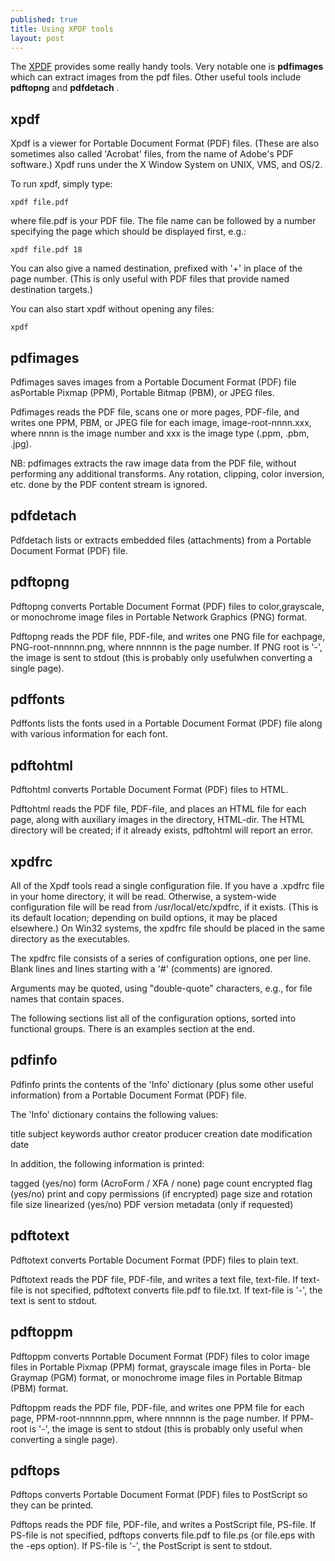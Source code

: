 ```yaml
---
published: true
title: Using XPDF tools
layout: post
---
```

The  [XPDF](http://www.foolabs.com/xpdf/download.html) provides some really handy tools. Very notable one is __pdfimages__ which can extract images from the pdf files. Other useful tools include __pdftopng__ and __pdfdetach__ .

## xpdf

Xpdf  is a viewer for Portable Document Format (PDF) files.  (These are also sometimes also called 'Acrobat' files, from the  name  of  Adobe's
PDF  software.)   Xpdf runs under the X Window System on UNIX, VMS, and OS/2.

To run xpdf, simply type:

`xpdf file.pdf`

where file.pdf is your PDF file.  The file name can be  followed  by  a number specifying the page which should be displayed first, e.g.:

`xpdf file.pdf 18`

You  can  also  give a named destination, prefixed with '+' in place of the page number.  (This is only useful  with  PDF  files  that  provide named destination targets.)

You can also start xpdf without opening any files:

`xpdf`

## pdfimages

Pdfimages saves images from a Portable Document Format  (PDF)  file  asPortable Pixmap (PPM), Portable Bitmap (PBM), or JPEG files.

Pdfimages  reads  the  PDF file, scans one or more pages, PDF-file, and writes one PPM, PBM, or JPEG file for each image,  image-root-nnnn.xxx, where  nnnn  is the image number and xxx is the image type (.ppm, .pbm, .jpg).

NB: pdfimages extracts the raw image data from the  PDF  file,  without performing  any  additional  transforms.  Any rotation, clipping, color inversion, etc. done by the PDF content stream is ignored.

## pdfdetach

Pdfdetach lists or extracts embedded files (attachments) from a  Portable Document Format (PDF) file.

## pdftopng

Pdftopng converts  Portable  Document  Format  (PDF)  files  to  color,grayscale, or monochrome image files in Portable Network Graphics (PNG) format.

Pdftopng reads the PDF file, PDF-file, and writes one PNG file for eachpage,  PNG-root-nnnnnn.png,  where  nnnnnn is the page number.  If PNG root is '-', the image is sent to stdout (this is probably only  usefulwhen converting a single page).

## pdffonts

Pdffonts  lists the fonts used in a Portable Document Format (PDF) file along with various information for each font.

## pdftohtml

Pdftohtml converts Portable Document Format (PDF) files to HTML.

Pdftohtml reads the PDF file, PDF-file, and places  an  HTML  file  for each page, along with auxiliary images in the directory, HTML-dir.  The HTML directory will be created; if it already  exists,  pdftohtml  will report an error.


## xpdfrc

All  of the Xpdf tools read a single configuration file.  If you have a .xpdfrc file in your home directory, it will  be  read.   Otherwise,  a system-wide configuration file will be read from /usr/local/etc/xpdfrc, if it exists.  (This  is  its  default  location;  depending  on  build  options,  it  may  be  placed elsewhere.)  On Win32 systems, the xpdfrc file should be placed in the same directory as the executables.

The xpdfrc file consists of a series of configuration options, one  per line.   Blank  lines  and  lines  starting  with  a  '#' (comments) are ignored.

Arguments may be quoted, using  "double-quote"  characters,  e.g.,  for file names that contain spaces.

The  following  sections  list all of the configuration options, sorted into functional groups.  There is an examples section at the end.

## pdfinfo

Pdfinfo prints the contents of the 'Info' dictionary (plus  some  other useful information) from a Portable Document Format (PDF) file.

The 'Info' dictionary contains the following values:

title
subject
keywords
author
creator
producer
creation date
modification date

In addition, the following information is printed:

tagged (yes/no)
form (AcroForm / XFA / none)
page count
encrypted flag (yes/no)
print and copy permissions (if encrypted)
page size and rotation
file size
linearized (yes/no)
PDF version
metadata (only if requested)

## pdftotext

Pdftotext converts Portable Document Format (PDF) files to plain text.

Pdftotext reads the PDF file, PDF-file, and writes a text  file,  text-file.   If  text-file  is not specified, pdftotext converts file.pdf to
file.txt.  If text-file is '-', the text is sent to stdout.

## pdftoppm

Pdftoppm converts Portable Document Format (PDF) files to  color  image files  in Portable Pixmap (PPM) format, grayscale image files in Porta-
ble Graymap (PGM) format, or monochrome image files in Portable  Bitmap (PBM) format.

Pdftoppm reads the PDF file, PDF-file, and writes one PPM file for each page, PPM-root-nnnnnn.ppm, where nnnnnn is the page  number.   If  PPM-
root  is '-', the image is sent to stdout (this is probably only useful when converting a single page).

## pdftops

Pdftops converts Portable Document Format (PDF) files to PostScript  so they can be printed.

Pdftops reads the PDF file, PDF-file, and writes a PostScript file, PS-file.  If PS-file  is  not  specified,  pdftops  converts  file.pdf  to
file.ps  (or  file.eps  with  the -eps option).  If PS-file is '-', the PostScript is sent to stdout.